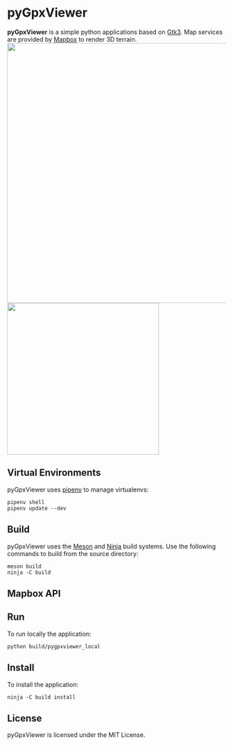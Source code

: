 # pyGpxViewer
**pyGpxViewer** is a simple python applications based on [Gtk3](https://www.gtk.org/). Map services are provided by [Mapbox](https://www.mapbox.com/) to render 3D terrain.
<img src="../master/resources/app_window.png" width="600"/>
<img src="../master/resources/app_window_details.png" width="350"/> 

## Virtual Environments
pyGpxViewer uses [pipenv](https://pypi.org/project/pipenv/) to manage virtualenvs:

```
pipenv shell
pipenv update --dev
```

## Build
pyGpxViewer uses the [Meson](https://mesonbuild.com/) and [Ninja](https://ninja-build.org/) build systems. Use the following commands to build from the source directory:

```
meson build
ninja -C build
```

## Mapbox API


## Run
To run locally the application:

```
python build/pygpxviewer_local
```

## Install
To install the application:

```
ninja -C build install
```

## License
pyGpxViewer is licensed under the MIT License.
